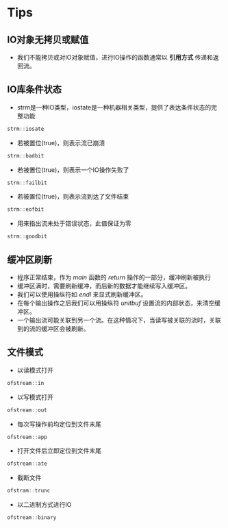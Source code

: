# Tips

## IO对象无拷贝或赋值
- 我们不能拷贝或对IO对象赋值，进行IO操作的函数通常以 **引用方式** 传递和返回流。

## IO库条件状态
- strm是一种IO类型，iostate是一种机器相关类型，提供了表达条件状态的完整功能
```C++
strm::iosate
```
- 若被置位(true)，则表示流已崩溃
```C++
strm::badbit
```
- 若被置位(true)，则表示一个IO操作失败了
```C++
strm::failbit
```
- 若被置位(true)，则表示流到达了文件结束
```C++
strm::eofbit
```
- 用来指出流未处于错误状态，此值保证为零
```C++
strm::goodbit
```

## 缓冲区刷新
- 程序正常结束，作为 *main* 函数的 *return* 操作的一部分，缓冲刷新被执行  
- 缓冲区满时，需要刷新缓冲，而后新的数据才能继续写入缓冲区。  
- 我们可以使用操纵符如 *endl* 来显式刷新缓冲区。  
- 在每个输出操作之后我们可以用操纵符 *unitbuf* 设置流的内部状态，来清空缓冲区。  
- 一个输出流可能关联到另一个流。在这种情况下，当读写被关联的流时，关联到的流的缓冲区会被刷新。

## 文件模式
- 以读模式打开
```C++
ofstream::in
```
- 以写模式打开
```C++
ofstream::out
```
- 每次写操作前均定位到文件末尾
```C++
ofstream::app
```
- 打开文件后立即定位到文件末尾
```C++
ofstream::ate
```
- 截断文件
```C++
ofstram::trunc
```
- 以二进制方式进行IO
```C++
ofstream::binary
```
